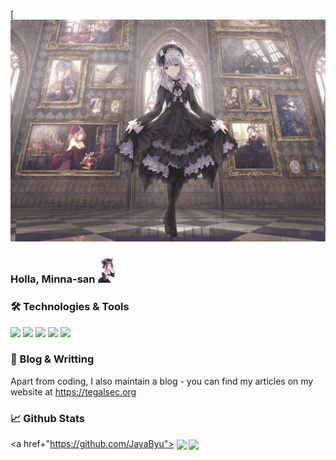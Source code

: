 [![Header](https://github.com/JayaByu/JayaByu/blob/main/81387548_p0_master1200.jpg)

### Holla, Minna-san <img src="https://github.com/JayaByu/JayaByu/blob/main/1617175551720.png" width="30px">


### 🛠️ Technologies & Tools
![](https://img.shields.io/badge/Tools-Red_Hat_OpenShift-informational?style=flat&logo=red-hat-open-shift&logoColor=white&color=CF000F) ![](https://img.shields.io/badge/Kali-Linux-informational?style=flat&logo=Kali-linux&logoColor=white&color=2C82C9) ![](https://img.shields.io/badge/Arch-Linux-informational?style=flat&logo=arch-linux&logoColor=white&color=2C82C9) ![](https://img.shields.io/badge/Code-C-informational?style=flat&logo=C&logoColor=white&color=5659C9)  ![](https://img.shields.io/badge/Cloud-Digital_Ocean-informational?style=flat&logo=digitalocean&logoColor=white&color=8870FF)


### 📝 Blog & Writting
Apart from coding, I also maintain a blog - you can find my articles on my website at https://tegalsec.org



### 📈 Github Stats
<a href+"https://github.com/JayaByu">
<img align="center" src="https://github-readme-stats.vercel.app/api?username=JayaByu&show_icons=true&theme=nord"/>
</a>
<a href="https://github.com/JayaByu">
<img align="center" src="https://github-readme-stats.vercel.app/api/top-langs/?username=JayaByu&title_color=ffffff&text_color=c9cacc&icon_color=2bbc8a&bg_color=3E4651" />
</a>

